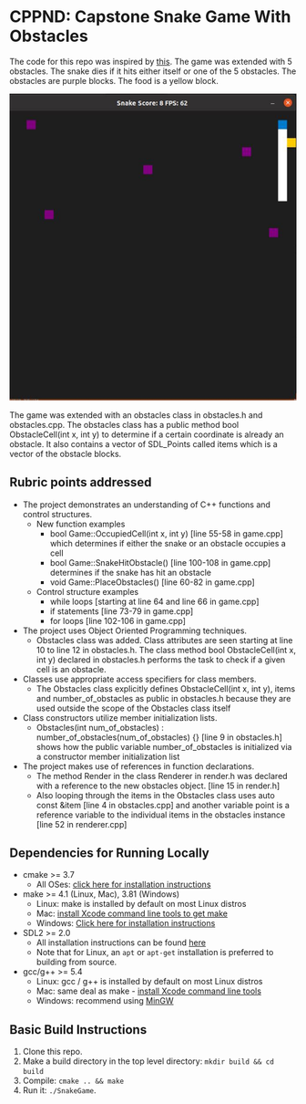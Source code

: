 # CPPND: Capstone Snake Game With Obstacles

The code for this repo was inspired by [this](https://codereview.stackexchange.com/questions/212296/snake-game-in-c-with-sdl). The game was extended with 5 obstacles. The snake dies if it hits either itself or one of the 5 obstacles. The obstacles are purple blocks. The food is a yellow block.

<img src="/snake.gif">

The game was extended with an obstacles class in obstacles.h and obstacles.cpp. The obstacles class has a public method bool ObstacleCell(int x, int y) to determine if a certain coordinate is already an obstacle. It also contains a vector of SDL_Points called items which is a vector of the obstacle blocks.

## Rubric points addressed
* The project demonstrates an understanding of C++ functions and control structures.
  * New function examples
    * bool Game::OccupiedCell(int x, int y)  [line 55-58 in game.cpp] which determines if either the snake or an obstacle occupies a cell
    * bool Game::SnakeHitObstacle() [line 100-108 in game.cpp] determines if the snake has hit an obstacle
    * void Game::PlaceObstacles() [line 60-82 in game.cpp]
  * Control structure examples
    * while loops [starting at line 64 and line 66 in game.cpp]
    * if statements [line 73-79 in game.cpp]
    * for loops [line 102-106 in game.cpp]
* The project uses Object Oriented Programming techniques.
  * Obstacles class was added. Class attributes are seen starting at line 10 to line 12 in obstacles.h. The class method bool ObstacleCell(int x, int y) declared in obstacles.h performs the task to check if a given cell is an obstacle.
* Classes use appropriate access specifiers for class members.
  * The Obstacles class explicitly defines ObstacleCell(int x, int y), items and number_of_obstacles as public in obstacles.h because they are used outside the scope of the Obstacles class itself
* Class constructors utilize member initialization lists.
  * Obstacles(int num_of_obstacles) : number_of_obstacles(num_of_obstacles) {} [line 9 in obstacles.h] shows how the public variable number_of_obstacles is initialized via a constructor member initialization list
* The project makes use of references in function declarations.
  * The method Render in the class Renderer in render.h was declared with a reference to the new obstacles object. [line 15 in render.h]
  * Also looping through the items in the Obstacles class uses auto const &item [line 4 in obstacles.cpp] and another variable point is a reference variable to the individual items in the obstacles instance [line 52 in renderer.cpp]

## Dependencies for Running Locally
* cmake >= 3.7
  * All OSes: [click here for installation instructions](https://cmake.org/install/)
* make >= 4.1 (Linux, Mac), 3.81 (Windows)
  * Linux: make is installed by default on most Linux distros
  * Mac: [install Xcode command line tools to get make](https://developer.apple.com/xcode/features/)
  * Windows: [Click here for installation instructions](http://gnuwin32.sourceforge.net/packages/make.htm)
* SDL2 >= 2.0
  * All installation instructions can be found [here](https://wiki.libsdl.org/Installation)
  * Note that for Linux, an `apt` or `apt-get` installation is preferred to building from source.
* gcc/g++ >= 5.4
  * Linux: gcc / g++ is installed by default on most Linux distros
  * Mac: same deal as make - [install Xcode command line tools](https://developer.apple.com/xcode/features/)
  * Windows: recommend using [MinGW](http://www.mingw.org/)

## Basic Build Instructions

1. Clone this repo.
2. Make a build directory in the top level directory: `mkdir build && cd build`
3. Compile: `cmake .. && make`
4. Run it: `./SnakeGame`.
